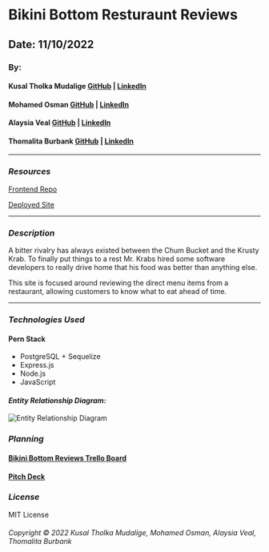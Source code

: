 # Bikini Bottom Resturaunt Reviews

<!-- ![](https://) -->

## Date: 11/10/2022

### By:

#### Kusal Tholka Mudalige [GitHub](https://github.com/aizealawin) | [LinkedIn](https://www.linkedin.com/in/ktmudalige/)

#### Mohamed Osman [GitHub](https://github.com/MohamedOsman15) | [LinkedIn](https://www.linkedin.com/in/mohamed-aosman/)

#### Alaysia Veal [GitHub](https://github.com/AlaysiaVeal) | [LinkedIn](https://www.linkedin.com/in/alaysia-veal/)

#### Thomalita Burbank [GitHub](https://github.com/thomalita) | [LinkedIn](https://www.linkedin.com/in/thomalita-burbank/)

---

### **_Resources_**

[Frontend Repo](https://github.com/aizealawin/Bikini-Bottom-Reviews-FrontEnd)

[Deployed Site](https://google.com)

---

### **_Description_**

A bitter rivalry has always existed between the Chum Bucket and the Krusty Krab. To finally put things to a rest Mr. Krabs hired some software developers to really drive home that his food was better than anything else.

This site is focused around reviewing the direct menu items from a restaurant, allowing customers to know what to eat ahead of time.

---

### **_Technologies Used_**

#### Pern Stack

- PostgreSQL + Sequelize
- Express.js
- Node.js
- JavaScript

#### **_Entity Relationship Diagram:_**

![Entity Relationship Diagram](https://i.imgur.com/ECoO9QA.jpeg 'Entity Relationship Diagram')

### **_Planning_**

#### [Bikini Bottom Reviews Trello Board](https://trello.com/b/Q1r3U2MG/gp3-foodie-review)

#### [Pitch Deck](https://docs.google.com/presentation/d/1UVWUNiWccwSNQ4Vs323jw1rcyUkn_TYMRM0NY0Mq9P0/edit?usp=sharing)

### **_License_**

MIT License

###### Copyright &copy; 2022 Kusal Tholka Mudalige, Mohamed Osman, Alaysia Veal, Thomalita Burbank